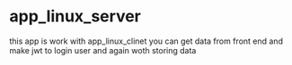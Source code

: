 # app_linux_server
this app is work with app_linux_clinet you can get data from front end and make jwt to login user and again woth storing data
